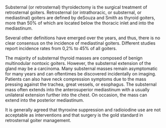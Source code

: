 Substernal (or retrosternal) thyroidectomy is the surgical treatment of retrosternal goiters. Retrosternal (or intrathoracic, or substernal, or mediastinal) goiters are defined by deSouza and Smith as thyroid goiters, more than 50% of which are located below the thoracic inlet and into the mediastinum.

Several other definitions have emerged over the years, and thus, there is no clear consensus on the incidence of mediastinal goiters. Different studies report incidence rates from 0,2% to 45% of all goiters.

The majority of substernal thyroid masses are composed of benign multinodular nontoxic goiters. However, the substernal extension of the gland may be a carcinoma. Many substernal masses remain asymptomatic for many years and can oftentimes be discovered incidentally on imaging. Patients can also have neck compression symptoms due to the mass pressing against the trachea, great vessels, or esophagus. The substernal mass often extends into the anterosuperior mediastinum with a usually unilateral extension further into the chest. On occasion, the mass can extend into the posterior mediastinum.

It is generally agreed that thyroxine suppression and radioiodine use are not acceptable as interventions and that surgery is the gold standard in retrosternal goiter management.